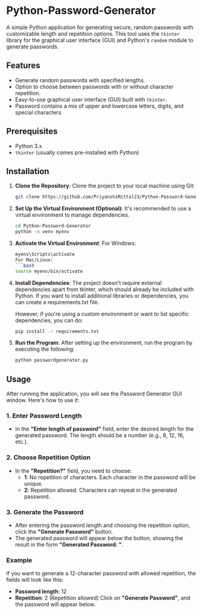 # Python-Password-Generator

A simple Python application for generating secure, random passwords with customizable length and repetition options. This tool uses the `tkinter` library for the graphical user interface (GUI) and Python's `random` module to generate passwords.

## Features

- Generate random passwords with specified lengths.
- Option to choose between passwords with or without character repetition.
- Easy-to-use graphical user interface (GUI) built with `tkinter`.
- Password contains a mix of upper and lowercase letters, digits, and special characters.
  
## Prerequisites

- Python 3.x
- `tkinter` (usually comes pre-installed with Python)

## Installation

1. **Clone the Repository**:
   Clone the project to your local machine using Git:
   ```bash
   git clone https://github.com/PriyanshiMittal23/Python-Password-Generator.git

2. **Set Up the Virtual Environment (Optional)**:
   It's recommended to use a virtual environment to manage dependencies.
   ```bash
   cd Python-Password-Generator
   python -m venv myenv

3. **Activate the Virtual Environment**:
   For Windows:
   ```bash
   myenv\Scripts\activate
   For Mac/Linux:
   ```bash
   source myenv/bin/activate

4. **Install Dependencies**:
   The project doesn't require external dependencies apart from tkinter, which should already be included with Python. If you want to install additional libraries or     dependencies, you can create a requirements.txt file.

   However, if you're using a custom environment or want to list specific dependencies, you can do:

   ```bash
   pip install -r requirements.txt

5. **Run the Program**:
   After setting up the environment, run the program by executing the following:
   ```bash
   python passwordgenerator.py

## Usage

After running the application, you will see the Password Generator GUI window. Here's how to use it:

### 1. Enter Password Length
- In the **"Enter length of password"** field, enter the desired length for the generated password. The length should be a number (e.g., 8, 12, 16, etc.).

### 2. Choose Repetition Option
- In the **"Repetition?"** field, you need to choose:
  - **1**: No repetition of characters. Each character in the password will be unique.
  - **2**: Repetition allowed. Characters can repeat in the generated password.

### 3. Generate the Password
- After entering the password length and choosing the repetition option, click the **"Generate Password"** button.
- The generated password will appear below the button, showing the result in the form **"Generated Password: <password>"**.

### Example
If you want to generate a 12-character password with allowed repetition, the fields will look like this:
- **Password length**: 12
- **Repetition**: 2 (Repetition allowed)
Click on **"Generate Password"**, and the password will appear below.

